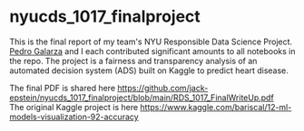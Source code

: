 # nyucds_1017_finalproject

This is the final report of my team's NYU Responsible Data Science Project. [Pedro Galarza](https://github.com/pedroglrz) and I each contributed significant amounts to all notebooks in the repo. The project is a fairness and transparency analysis of an automated decision system (ADS) built on Kaggle to predict heart disease. 

The final PDF is shared here https://github.com/jack-epstein/nyucds_1017_finalproject/blob/main/RDS_1017_FinalWriteUp.pdf <br>
The original Kaggle project is here https://www.kaggle.com/bariscal/12-ml-models-visualization-92-accuracy
